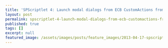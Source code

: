 ```yaml
---
title: 'SPScriptlet 4: Launch modal dialogs from ECB CustomActions from within the HostWeb'
layout: post
permalink: spscriptlet-4-launch-modal-dialogs-from-ecb-customactions-from-within-the-hostweb
published: true
tags: []
excerpt: null
featured_image: /assets/images/posts/feature_images/2013-04-17-spscriptlet-4-launch-modal-dialogs-from-ecb-customactions-from-within-the-hostweb.jpg
---
```

